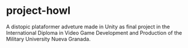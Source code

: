 # project-howl
A distopic plataformer adveture made in Unity as final project in the International Diploma in Video Game Development and Production of the Military University Nueva Granada.
